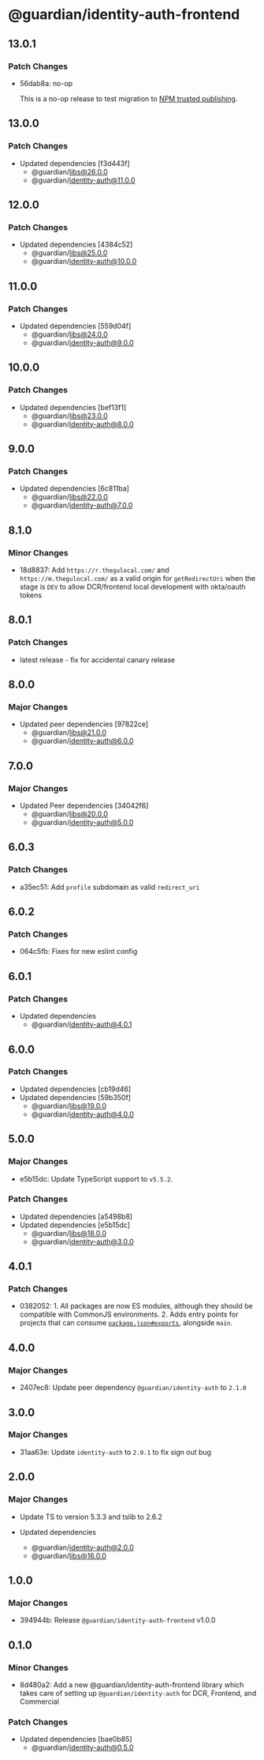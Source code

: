 # @guardian/identity-auth-frontend

## 13.0.1

### Patch Changes

- 56dab8a: no-op

  This is a no-op release to test migration to [NPM trusted publishing](https://docs.npmjs.com/trusted-publishers).

## 13.0.0

### Patch Changes

- Updated dependencies [f3d443f]
  - @guardian/libs@26.0.0
  - @guardian/identity-auth@11.0.0

## 12.0.0

### Patch Changes

- Updated dependencies [4384c52]
  - @guardian/libs@25.0.0
  - @guardian/identity-auth@10.0.0

## 11.0.0

### Patch Changes

- Updated dependencies [559d04f]
  - @guardian/libs@24.0.0
  - @guardian/identity-auth@9.0.0

## 10.0.0

### Patch Changes

- Updated dependencies [bef13f1]
  - @guardian/libs@23.0.0
  - @guardian/identity-auth@8.0.0

## 9.0.0

### Patch Changes

- Updated dependencies [6c811ba]
  - @guardian/libs@22.0.0
  - @guardian/identity-auth@7.0.0

## 8.1.0

### Minor Changes

- 18d8837: Add `https://r.thegulocal.com/` and `https://m.thegulocal.com/` as a valid origin for `getRedirectUri` when the stage is `DEV` to allow DCR/frontend local development with okta/oauth tokens

## 8.0.1

### Patch Changes

- latest release - fix for accidental canary release

## 8.0.0

### Major Changes

- Updated peer dependencies [97822ce]
  - @guardian/libs@21.0.0
  - @guardian/identity-auth@6.0.0

## 7.0.0

### Major Changes

- Updated Peer dependencies [34042f6]
  - @guardian/libs@20.0.0
  - @guardian/identity-auth@5.0.0

## 6.0.3

### Patch Changes

- a35ec51: Add `profile` subdomain as valid `redirect_uri`

## 6.0.2

### Patch Changes

- 064c5fb: Fixes for new eslint config

## 6.0.1

### Patch Changes

- Updated dependencies
  - @guardian/identity-auth@4.0.1

## 6.0.0

### Patch Changes

- Updated dependencies [cb19d46]
- Updated dependencies [59b350f]
  - @guardian/libs@19.0.0
  - @guardian/identity-auth@4.0.0

## 5.0.0

### Major Changes

- e5b15dc: Update TypeScript support to `v5.5.2`.

### Patch Changes

- Updated dependencies [a5498b8]
- Updated dependencies [e5b15dc]
  - @guardian/libs@18.0.0
  - @guardian/identity-auth@3.0.0

## 4.0.1

### Patch Changes

- 0382052: 1. All packages are now ES modules, although they should be compatible with CommonJS environments. 2. Adds
  entry points for projects that can consume [`package.json#exports`](https://nodejs.org/api/packages.html#exports),
  alongside `main`.

## 4.0.0

### Major Changes

- 2407ec8: Update peer dependency `@guardian/identity-auth` to `2.1.0`

## 3.0.0

### Major Changes

- 31aa63e: Update `identity-auth` to `2.0.1` to fix sign out bug

## 2.0.0

### Major Changes

- Update TS to version 5.3.3 and tslib to 2.6.2

- Updated dependencies
  - @guardian/identity-auth@2.0.0
  - @guardian/libs@16.0.0

## 1.0.0

### Major Changes

- 394944b: Release `@guardian/identity-auth-frontend` v1.0.0

## 0.1.0

### Minor Changes

- 8d480a2: Add a new @guardian/identity-auth-frontend library which takes care of setting up `@guardian/identity-auth`
  for DCR, Frontend, and Commercial

### Patch Changes

- Updated dependencies [bae0b85]
  - @guardian/identity-auth@0.5.0
